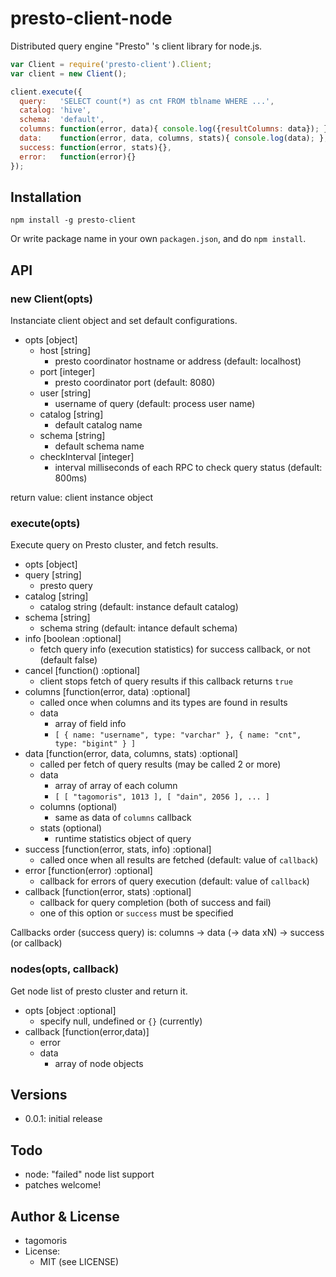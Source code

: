 # presto-client-node

Distributed query engine "Presto" 's client library for node.js.

```js
var Client = require('presto-client').Client;
var client = new Client();

client.execute({
  query:   'SELECT count(*) as cnt FROM tblname WHERE ...',
  catalog: 'hive',
  schema:  'default',
  columns: function(error, data){ console.log({resultColumns: data}); },
  data:    function(error, data, columns, stats){ console.log(data); },
  success: function(error, stats){},
  error:   function(error){}
});
```

## Installation

```
npm install -g presto-client
```

Or write package name in your own `packagen.json`, and do `npm install`.

## API

### new Client(opts)

Instanciate client object and set default configurations.

* opts [object]
  * host [string]
    * presto coordinator hostname or address (default: localhost)
  * port [integer]
    * presto coordinator port (default: 8080)
  * user [string]
    * username of query (default: process user name)
  * catalog [string]
    * default catalog name
  * schema [string]
    * default schema name
  * checkInterval [integer]
    * interval milliseconds of each RPC to check query status (default: 800ms)

return value: client instance object

### execute(opts)

Execute query on Presto cluster, and fetch results.

* opts [object]
 * query [string]
   * presto query
 * catalog [string]
   * catalog string (default: instance default catalog)
 * schema [string]
   * schema string (default: intance default schema)
 * info [boolean :optional]
   * fetch query info (execution statistics) for success callback, or not (default false)
 * cancel [function() :optional]
   * client stops fetch of query results if this callback returns `true`
 * columns [function(error, data) :optional]
   * called once when columns and its types are found in results
   * data
     * array of field info
     * `[ { name: "username", type: "varchar" }, { name: "cnt", type: "bigint" } ]`
 * data [function(error, data, columns, stats) :optional]
   * called per fetch of query results (may be called 2 or more)
   * data
     * array of array of each column
     * `[ [ "tagomoris", 1013 ], [ "dain", 2056 ], ... ]`
   * columns (optional)
     * same as data of `columns` callback
   * stats (optional)
     * runtime statistics object of query
 * success [function(error, stats, info) :optional]
   * called once when all results are fetched (default: value of `callback`)
 * error [function(error) :optional]
   * callback for errors of query execution (default: value of `callback`)
 * callback [function(error, stats) :optional]
   * callback for query completion (both of success and fail)
   * one of this option or `success` must be specified

Callbacks order (success query) is: columns -> data (-> data xN) -> success (or callback)

### nodes(opts, callback)

Get node list of presto cluster and return it.

* opts [object :optional]
  * specify null, undefined or `{}` (currently)
* callback [function(error,data)]
  * error
  * data
    * array of node objects

## Versions

* 0.0.1: initial release

## Todo

* node: "failed" node list support
* patches welcome!

## Author & License

* tagomoris
* License:
  * MIT (see LICENSE)
